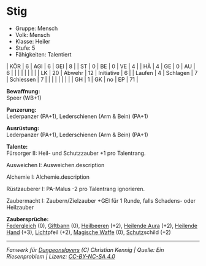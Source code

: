 # Stig  
- Gruppe: Mensch  
- Volk: Mensch  
- Klasse: Heiler  
- Stufe: 5  
- Fähigkeiten: Talentiert  


| KÖR    | 6  | AGI      | 6  | GEI        | 8  |
| ST     | 0  | BE       | 0  | VE         | 4  |
| HÄ     | 4  | GE       | 0  | AU         | 6  |
|        |    |          |    |            |    |
| LK     | 20 | Abwehr   | 12 | Initiative | 6  |
| Laufen | 4  | Schlagen | 7  | Schiessen  | 7  |
|        |    |          |    |            |    |
| GH     | 1  | GK       | no | EP         | 71 |


**Bewaffnung:**  
Speer (WB+1)

**Panzerung:**  
Lederpanzer (PA+1), Lederschienen (Arm & Bein) (PA+1)

**Ausrüstung:**  
Lederpanzer (PA+1), Lederschienen (Arm & Bein) (PA+1)

**Talente:**  
Fürsorger II: Heil- und Schutzzauber +1 pro Talentrang.

Ausweichen I: Ausweichen.description

Alchemie I: Alchemie.description

Rüstzauberer I: PA-Malus -2 pro Talentrang ignorieren.

Zaubermacht I: Zaubern/Zielzauber +GEI für 1 Runde, falls Schadens- oder Heilzauber


**Zaubersprüche:**  
[Federgleich](/grw/zauber/federgleich.md) (0), [Giftbann](/grw/zauber/giftbann.md) (0), [Heilbeeren](/grw/zauber/heilbeeren.md) (+2), [Heilende Aura](/grw/zauber/heilende-aura.md) (+2), [Heilende Hand](/grw/zauber/heilende-hand.md) (+3), [Licht](/grw/zauber/licht.md)pfeil (+2), [Magische Waffe](/grw/zauber/magische-waffe.md) (0), [Schutz](/fanwerk/zauber/schutz.md)schild (+2)




___
*Fanwerk für [Dungeonslayers](https://www.dungeonslayers.net/) (C) Christian Kennig | Quelle: Ein Riesenproblem | Lizenz: [CC-BY-NC-SA 4.0](https://creativecommons.org/licenses/by-nc-sa/4.0/deed.de)*